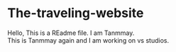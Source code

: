 # The-traveling-website
Hello, This is a REadme file.
I am Tanmmay.
<br> 
This is Tanmmay again and I am working on vs studios.


